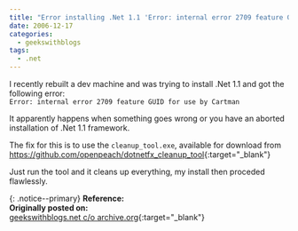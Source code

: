 ```yaml
---
title: "Error installing .Net 1.1 'Error: internal error 2709 feature GUID for use by Cartman'"
date: 2006-12-17
categories:
  - geekswithblogs
tags:
  - .net
---
```


I recently rebuilt a dev machine and was trying to install .Net 1.1 and got the following error:  
```Error: internal error 2709 feature GUID for use by Cartman```

It apparently happens when something goes wrong or you have an aborted installation of .Net 1.1 framework.

The fix for this is to use the `cleanup_tool.exe`, available for download from <https://github.com/openpeach/dotnetfx_cleanup_tool>{:target="_blank"}

Just run the tool and it cleans up everything, my install then proceded flawlessly.

{: .notice--primary}
<strong>Reference:</strong>  
<strong>Originally posted on:</strong>  
[geekswithblogs.net c/o archive.org](https://web.archive.org/web/20200803100505/http://geekswithblogs.net/rwillgoss/archive/2006/12/17/101385.aspx){:target="_blank"}
